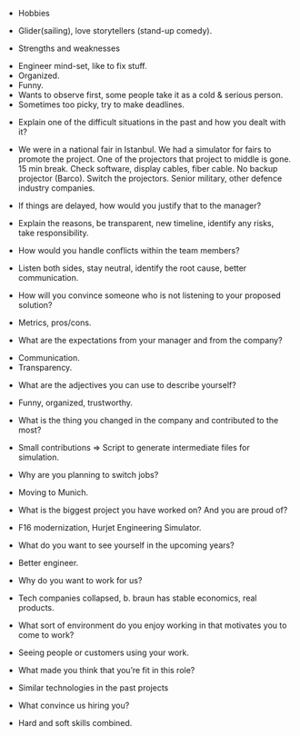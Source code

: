 - Hobbies
 + Glider(sailing), love storytellers (stand-up comedy).
- Strengths and weaknesses
 * Engineer mind-set, like to fix stuff.
 * Organized.
 * Funny.
 * Wants to observe first, some people take it as a cold & serious person.
 * Sometimes too picky, try to make deadlines.
- Explain one of the difficult situations in the past and how you dealt with it?
 + We were in a national fair in Istanbul. We had a simulator for fairs to promote the project. One of the projectors that project to middle is gone.
   15 min break. Check software, display cables, fiber cable. No backup projector (Barco). Switch the projectors. Senior military, other defence industry
   companies.
- If things are delayed, how would you justify that to the manager?
 + Explain the reasons, be transparent, new timeline, identify any risks, take responsibility.
- How would you handle conflicts within the team members?
 + Listen both sides, stay neutral, identify the root cause, better communication.
- How will you convince someone who is not listening to your proposed solution?
 + Metrics, pros/cons.
- What are the expectations from your manager and from the company?
 + Communication.
 + Transparency.
- What are the adjectives you can use to describe yourself?
 + Funny, organized, trustworthy.
- What is the thing you changed in the company and contributed to the most?
 + Small contributions => Script to generate intermediate files for simulation.
- Why are you planning to switch jobs?
 + Moving to Munich.
- What is the biggest project you have worked on? And you are proud of?
 + F16 modernization, Hurjet Engineering Simulator.
- What do you want to see yourself in the upcoming years?
 + Better engineer.
- Why do you want to work for us?
 + Tech companies collapsed, b. braun has stable economics, real products.
- What sort of environment do you enjoy working in that motivates you to come to work?
 + Seeing people or customers using your work.
- What made you think that you’re fit in this role?
 + Similar technologies in the past projects
- What convince us hiring you?
 + Hard and soft skills combined.
